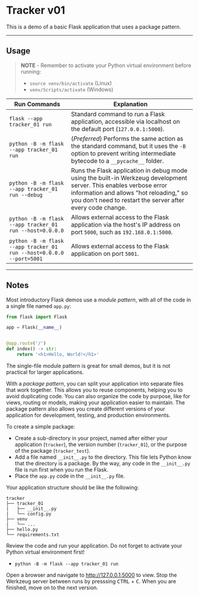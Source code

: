 # Tracker v01

This is a demo of a basic Flask application that uses a package pattern.

-----

## Usage

> **NOTE** - Remember to activate your Python virtual environment before running:
>
> - `source venv/bin/activate` (Linux)
> - `venv/Scripts/activate` (Windows)

| Run Commands                                                              | Explanation               |
|----------------------------------------------------------------------|---------------------------|
| `flask --app tracker_01 run`                                         | Standard command to run a Flask application, accessible via localhost on the default port (`127.0.0.1:5000`). |
| `python -B -m flask --app tracker_01 run`                            | (*Preferred*) Performs the same action as the standard command, but it uses the `-B` option to prevent writing intermediate bytecode to a `__pycache__` folder. |
| `python -B -m flask --app tracker_01 run --debug`                    | Runs the Flask application in debug mode using the built-in Werkzeug development server. This enables verbose error information and allows "hot reloading," so you don't need to restart the server after every code change. |
| `python -B -m flask --app tracker_01 run --host=0.0.0.0`             | Allows external access to the Flask application via the host's IP address on port `5000`, such as `192.168.0.1:5000`. |
| `python -B -m flask --app tracker_01 run --host=0.0.0.0 --port=5001` | Allows external access to the Flask application on port `5001`. |

-----

## Notes

Most introductory Flask demos use a *module pattern*, with all of the code in a single file named `app.py`:

```python
from flask import Flask

app = Flask(__name__)


@app.route('/')
def index() -> str:
    return '<h1>Hello, World!</h1>'
```

The single-file module pattern is great for small demos, but it is not practical for larger applications.

With a *package pattern*, you can split your application into separate files that work together. This allows you to reuse components, helping you to avoid duplicating code. You can also organize the code by purpose, like for views, routing or models, making your application easier to maintain. The package pattern also allows you create different versions of your application for development, testing, and production environments.

To create a simple package:

- Create a sub-directory in your project, named after either your application (`tracker`), the version number (`tracker_01`), or the purpose of the package (`tracker_test`).
- Add a file named `__init__.py` to the directory. This file lets Python know that the directory is a package. By the way, any code in the `__init__.py` file is run first when you run the Flask.
- Place the `app.py` code in the `__init__.py` file.

Your application structure should be like the following:

```text
tracker
├── tracker_01
|   ├── __init__.py
|   └── config.py
├── venv
|   └── ...
├── hello.py
└── requirements.txt
```

Review the code and run your application. Do not forget to activate your Python virtual environment first!

- `python -B -m flask --app tracker_01 run`

Open a browser and navigate to <http://127.0.0.1:5000> to view. Stop the Werkzeug server between runs by presssing <kbd>CTRL</kbd> +  <kbd>C</kbd>. When you are finished, move on to the next version.
